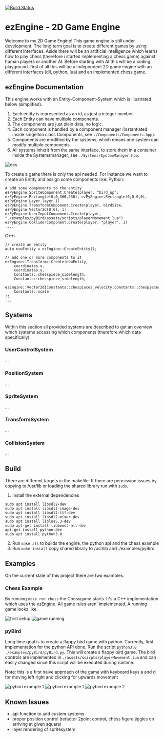 [![Build Status](https://dev.azure.com/thomassedlmair/ezEngine/_apis/build/status/ThoSe1990.ezEngine?branchName=master)](https://dev.azure.com/thomassedlmair/ezEngine/_build/latest?definitionId=6&branchName=master)

# ezEngine - 2D Game Engine
  
Welcome to my 2D Game Engine! This game engine is still under development. The long term goal is to create different games by using different interfaces. Aside there will be an artificial intelligence which learns how to play chess (therefore i started implementing a chess game) against human players or another AI. Before starting with AI this will be a coding playground. first of all this will be a independent 2D game engine with an different interfaces (dll, python, lua) and an implemented chess game.
  

## ezEngine Documentation

This engine works with an Entity-Component-System which is illustrated below (simplified). 

1. Each entity is represented as an id, as just a integer number. 
2. Each Entity can have multiple components. 
3. The components are just plain data, no logic. 
4. Each component is handled by a component manager (instantiated inside singelton class Components, see `./Components/Components.hpp`).
5. Components are modified by the systems, which means one system can modify multiple components.
6. All systems inherit from the same interface, to store them in a container inside the Systemsmanager, see `./Systems/SystemManager.hpp`. 
  
    
![ecs](./screenshots/ecs.png)

  
To create a game there is only the api needed. For instance we want to create an Entity and assign some components like:
Python:
````UserControlSystem
# add some components to the entity
ezPyEngine.SpriteComponent.Create(player, "bird_up", ezPyEngine.Rectangle(0,0,300,230), ezPyEngine.Rectangle(0,0,0,0), ezPyEngine.Layer.layer_1)
ezPyEngine.TransformComponent.Create(player, birdSize, ezPyEngine.Vector2d(0,0), 1)
ezPyEngine.UserInputComponent.Create(player, "./examples/pyBird/assets/scripts/playerMovement.lua")
ezPyEngine.ColliderComponent.Create(player, "player", 1)
....
````
  
C++:
````
// create an entity
auto newEntity = ezEngine::CreateEntity();

// add one or more components to it 
ezEngine::Transform::Create(newEntity, 
    coordinates.x,
    coordinates.y,
    Constants::chesspiece_sidelength,
    Constants::chesspiece_sidelength,
    ezEngine::Vector2d{Constants::chespieces_velocity,Constants::chespieces_velocity},
    Constants::scale
);
...
````

## Systems

Within this section all provided systems are described to get an overview which systems accessing which components (therefore which data specifically)

### UserControlSystem
...
### PositionSystem
...
### SpriteSystem
...
### TransformSystem
...
### CollisionSystem
...

## Build 
There are different targets in the makefile. If there are permission issues by copying to /usr/lib or loading the shared library run with `sudo`.

1. Install the external dependencies
````
sudo apt install libsdl2-dev
sudo apt install libsdl2-image-dev
sudo apt install libsdl2-ttf-dev
sudo apt install libsdl2-mixer-dev
sudo apt install liblua5.3-dev
sudo apt-get install libboost-all-dev
apt-get install python-dev
sudo apt install python3.8
````

2. Run `make all` to builds the engine, the python api and the chess example
3. Run `make install` copy shared library to /usr/lib and ./examples/pyBird


## Examples

On the current state of this project there are two examples.

### Chess Example

By running `make run_chess` the Chessgame starts. It's a C++ implementation which uses the ezEngine. All game rules aren' implemented. A running game looks like:

![first setup](./screenshots/default_setup.PNG)
![game running](./screenshots/chessgame.PNG)
  
### pyBird

Long time goal is to create a flappy bird game with python. Currently, first implementation for the python API done. Run the script `python3.8 ./examples/pyBird/pyBird.py`. This will create a flappy bird game. The bird controls are implemented in `./assets/scirpts/playerMovement.lua` and can easily changed since this script will be executed during runtime.
  
Note: this is a first naive approach of the game with keyboard keys a and d for moving left right and clicking for upwards movement



![pybird example 1](./screenshots/pybird.gif)
![pybird example 1](./screenshots/pybird_1.PNG)
![pybird example 2](./screenshots/pybird_2.PNG)


## Known Issues

- api function to add custom systems
- proper position control (refactor 2point control, chess figure jiggles on arriving at given square)
- layer rendering of spritesystem